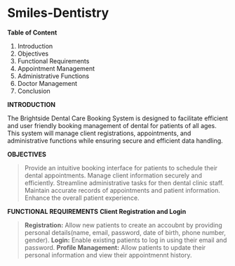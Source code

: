 # Smiles-Dentistry

**Table of Content**
1. Introduction
2. Objectives
3. Functional Requirements
4. Appointment Management
5. Administrative Functions
6. Doctor Management
7. Conclusion

**INTRODUCTION**

The Brightside Dental Care Booking System is designed to facilitate efficient and user friendly booking management of dental for patients of all ages. This system will manage client registrations, appointments, and administrative functions while ensuring secure and efficient data handling.

**OBJECTIVES**

> Provide an intuitive booking interface for patients to schedule their dental appointments.
> Manage client information securely and efficiently.
> Streamline administrative tasks for then dental clinic staff.
> Maintain accurate records of appointments and patient information.
> Enhance the overall patient experience.

**FUNCTIONAL REQUIREMENTS**
**Client Registration and Login**

> **Registration:** Allow new patients to create an accoubnt by providing personal details(name, email, password, date of birth, phone number, gender).
> **Login:** Enable existing patients to log in using their email and password.
> **Profile Management:** Allow patients to update their personal information and view their appointmennt  history.
